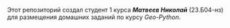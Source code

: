 Этот репозиторий создал студент 1 курса ***Матвеев Николай*** (23.Б04-нз) для размещения домашних заданий по курсу *Geo-Python*.
